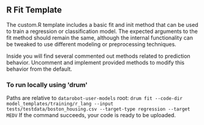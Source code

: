 ## R Fit Template

The custom.R template includes a basic fit and init method that can be used to train a regression or classification model.
The expected arguments to the fit method should remain the same, although the internal functionality can be tweaked to 
use different modeling or preprocessing techniques.

Inside you will find several commented out methods related to prediction behavior. 
Uncomment and implement provided methods to modify this behavior from the default.

### To run locally using 'drum'
Paths are relative to `datarobot-user-models` root:
`drum fit --code-dir model_templates/training/r_lang --input tests/testdata/boston_housing.csv --target-type regression --target MEDV`
If the command succeeds, your code is ready to be uploaded.

